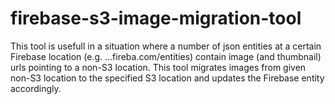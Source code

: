 # firebase-s3-image-migration-tool

This tool is usefull in a situation where a number of json entities at a certain Firebase location (e.g. ...fireba.com/entities) contain image (and thumbnail) urls pointing to a non-S3 location. This tool migrates images from given non-S3 location to the specified S3 location and updates the Firebase entity accordingly.

